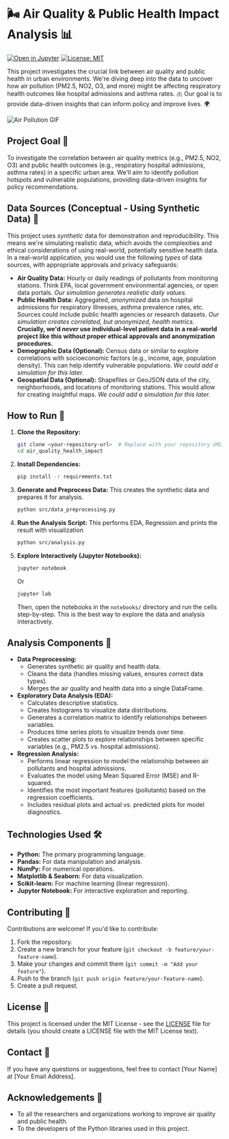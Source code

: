 # 🌬️ Air Quality & Public Health Impact Analysis 📊

[![Open in Jupyter](https://img.shields.io/badge/Open%20in-Jupyter-orange?logo=Jupyter)](./notebooks/) <!-- Link directly to the notebooks directory -->
[![License: MIT](https://img.shields.io/badge/License-MIT-yellow.svg)](https://opensource.org/licenses/MIT) <!-- Good practice to add a license -->

This project investigates the crucial link between air quality and public health in urban environments.  We're diving deep into the data to uncover how air pollution (PM2.5, NO2, O3, and more) might be affecting respiratory health outcomes like hospital admissions and asthma rates. 🫁  Our goal is to provide data-driven insights that can inform policy and improve lives. 🌍

![Air Pollution GIF](https://media.giphy.com/media/v1.Y2lkPTc5MGI3NjExOHY1N2R6dWphZzF5MmR5ajM4OGh1cDN2dWdkbWdwOGJwdjJ0Z2szbSZlcD12MV9pbnRlcm5hbF9naWZfYnlfaWQmY3Q9Zw/fnK0jeA8vIh2QLq3X8/giphy.gif) <!-- Replace with a relevant GIF. This is a general air pollution GIF. -->

## Project Goal 🎯

To investigate the correlation between air quality metrics (e.g., PM2.5, NO2, O3) and public health outcomes (e.g., respiratory hospital admissions, asthma rates) in a specific urban area.  We'll aim to identify pollution hotspots and vulnerable populations, providing data-driven insights for policy recommendations.

## Data Sources (Conceptual - Using Synthetic Data) 🧪

This project uses *synthetic* data for demonstration and reproducibility.  This means we're simulating realistic data, which avoids the complexities and ethical considerations of using real-world, potentially sensitive health data.  In a real-world application, you would use the following *types* of data sources, with appropriate approvals and privacy safeguards:

*   **Air Quality Data:** Hourly or daily readings of pollutants from monitoring stations.  Think EPA, local government environmental agencies, or open data portals.  *Our simulation generates realistic daily values.*
*   **Public Health Data:** Aggregated, *anonymized* data on hospital admissions for respiratory illnesses, asthma prevalence rates, etc.  Sources could include public health agencies or research datasets.  *Our simulation creates correlated, but anonymized, health metrics.*  **Crucially, we'd *never* use individual-level patient data in a real-world project like this without proper ethical approvals and anonymization procedures.**
*   **Demographic Data (Optional):** Census data or similar to explore correlations with socioeconomic factors (e.g., income, age, population density).  This can help identify vulnerable populations.  *We could add a simulation for this later.*
*   **Geospatial Data (Optional):** Shapefiles or GeoJSON data of the city, neighborhoods, and locations of monitoring stations.  This would allow for creating insightful maps. *We could add a simulation for this later.*


## How to Run 🚀

1.  **Clone the Repository:**
    ```bash
    git clone <your-repository-url>  # Replace with your repository URL
    cd air_quality_health_impact
    ```

2.  **Install Dependencies:**
    ```bash
    pip install -r requirements.txt
    ```

3.  **Generate and Preprocess Data:**  This creates the synthetic data and prepares it for analysis.
    ```bash
    python src/data_preprocessing.py
    ```

4.  **Run the Analysis Script:** This performs EDA, Regression and prints the result with visualization
    ```bash
    python src/analysis.py
    ```

5.  **Explore Interactively (Jupyter Notebooks):**
    ```bash
    jupyter notebook
    ```
    Or
    ```bash
    jupyter lab
    ```
    Then, open the notebooks in the `notebooks/` directory and run the cells step-by-step.  This is the best way to explore the data and analysis interactively.

## Analysis Components 🔬

*   **Data Preprocessing:**
    *   Generates synthetic air quality and health data.
    *   Cleans the data (handles missing values, ensures correct data types).
    *   Merges the air quality and health data into a single DataFrame.
*   **Exploratory Data Analysis (EDA):**
    *   Calculates descriptive statistics.
    *   Creates histograms to visualize data distributions.
    *   Generates a correlation matrix to identify relationships between variables.
    *   Produces time series plots to visualize trends over time.
    *   Creates scatter plots to explore relationships between specific variables (e.g., PM2.5 vs. hospital admissions).
*   **Regression Analysis:**
    *   Performs linear regression to model the relationship between air pollutants and hospital admissions.
    *   Evaluates the model using Mean Squared Error (MSE) and R-squared.
    *   Identifies the most important features (pollutants) based on the regression coefficients.
    *   Includes residual plots and actual vs. predicted plots for model diagnostics.

## Technologies Used 🛠️

*   **Python:** The primary programming language.
*   **Pandas:** For data manipulation and analysis.
*   **NumPy:** For numerical operations.
*   **Matplotlib & Seaborn:** For data visualization.
*   **Scikit-learn:** For machine learning (linear regression).
*   **Jupyter Notebook:** For interactive exploration and reporting.

## Contributing 🤝

Contributions are welcome! If you'd like to contribute:

1.  Fork the repository.
2.  Create a new branch for your feature (`git checkout -b feature/your-feature-name`).
3.  Make your changes and commit them (`git commit -m "Add your feature"`).
4.  Push to the branch (`git push origin feature/your-feature-name`).
5.  Create a pull request.

## License 📝

This project is licensed under the MIT License - see the [LICENSE](LICENSE) file for details (you should create a LICENSE file with the MIT License text).

## Contact 📧

If you have any questions or suggestions, feel free to contact [Your Name] at [Your Email Address].

## Acknowledgements 🙏
* To all the researchers and organizations working to improve air quality and public health.
* To the developers of the Python libraries used in this project.
